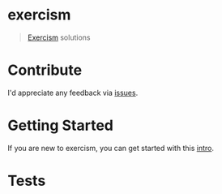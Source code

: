 # exercism
> [Exercism](https://exercism.io/profiles/VinayBhutange) solutions

# Contribute

I'd appreciate any feedback via [issues](https://github.com/VinayBhutange/exercism/issues/new).

# Getting Started

If you are new to exercism, you can get started with this [intro](http://exercism.io/how-it-works/newbie).

# Tests
